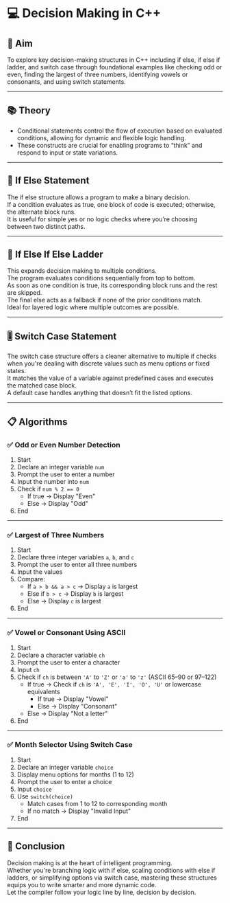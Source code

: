 # 💻 Decision Making in C++

## 🎯 Aim  
To explore key decision-making structures in C++ including if else, if else if ladder, and switch case through foundational examples like checking odd or even, finding the largest of three numbers, identifying vowels or consonants, and using switch statements.

---

## 📚 Theory

- Conditional statements control the flow of execution based on evaluated conditions, allowing for dynamic and flexible logic handling.  
- These constructs are crucial for enabling programs to “think” and respond to input or state variations.

---

## 🔄 If Else Statement

The if else structure allows a program to make a binary decision.  
If a condition evaluates as true, one block of code is executed; otherwise, the alternate block runs.  
It is useful for simple yes or no logic checks where you’re choosing between two distinct paths.

---

## 🧭 If Else If Else Ladder

This expands decision making to multiple conditions.  
The program evaluates conditions sequentially from top to bottom.  
As soon as one condition is true, its corresponding block runs and the rest are skipped.  
The final else acts as a fallback if none of the prior conditions match.  
Ideal for layered logic where multiple outcomes are possible.

---

## 🎚️ Switch Case Statement

The switch case structure offers a cleaner alternative to multiple if checks when you're dealing with discrete values such as menu options or fixed states.  
It matches the value of a variable against predefined cases and executes the matched case block.  
A default case handles anything that doesn’t fit the listed options.

---

## 📋 Algorithms

### ✅ Odd or Even Number Detection

1. Start  
2. Declare an integer variable `num`  
3. Prompt the user to enter a number  
4. Input the number into `num`  
5. Check if `num % 2 == 0`  
   - If true → Display "Even"  
   - Else → Display "Odd"  
6. End

---

### ✅ Largest of Three Numbers

1. Start  
2. Declare three integer variables `a`, `b`, and `c`  
3. Prompt the user to enter all three numbers  
4. Input the values  
5. Compare:  
   - If `a > b && a > c` → Display `a` is largest  
   - Else if `b > c` → Display `b` is largest  
   - Else → Display `c` is largest  
6. End

---

### ✅ Vowel or Consonant Using ASCII

1. Start  
2. Declare a character variable `ch`  
3. Prompt the user to enter a character  
4. Input `ch`  
5. Check if `ch` is between `'A'` to `'Z'` or `'a'` to `'z'` (ASCII 65–90 or 97–122)  
   - If true → Check if `ch` is `'A', 'E', 'I', 'O', 'U'` or lowercase equivalents  
     - If true → Display "Vowel"  
     - Else → Display "Consonant"  
   - Else → Display "Not a letter"  
6. End

---

### ✅ Month Selector Using Switch Case

1. Start  
2. Declare an integer variable `choice`  
3. Display menu options for months (1 to 12)  
4. Prompt the user to enter a choice  
5. Input `choice`  
6. Use `switch(choice)`  
   - Match cases from 1 to 12 to corresponding month  
   - If no match → Display "Invalid Input"  
7. End

---

## 🧠 Conclusion

Decision making is at the heart of intelligent programming.  
Whether you're branching logic with if else, scaling conditions with else if ladders, or simplifying options via switch case, mastering these structures equips you to write smarter and more dynamic code.  
Let the compiler follow your logic line by line, decision by decision.
